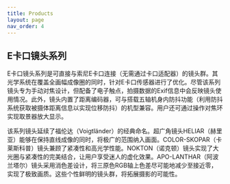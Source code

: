 ```yaml
---
title: Products
layout: page
nav_order: 4
---
```


## E卡口镜头系列

E卡口镜头系列是可直接与索尼E卡口连接（无需通过卡口适配器）的镜头群。其光学系统在覆盖全画幅成像圈的同时，针对E卡口传感器进行了优化。尽管该系列镜头专为手动对焦设计，但配备了电子触点，拍摄数据的Exif信息中会反映镜头使用情况。此外，镜头内置了距离编码器，可与搭载五轴机身内防抖功能（利用防抖系统获取被摄体距离信息以实现位移防抖）的机型兼容。用户还可通过操作对焦环实现取景器放大显示。

该系列镜头延续了福伦达（Voigtländer）的经典命名。超广角镜头HELIAR（赫里亚）能够在保持直线成像的同时，将极广的范围纳入画面。COLOR-SKOPAR（卡莱斯科普）镜头兼顾了紧凑性和高光学性能。NOKTON（诺克顿）镜头实现了大光圈与紧凑性的完美结合，让用户享受迷人的虚化效果。APO-LANTHAR（阿波兰塔尔）镜头采用消色差设计，将三原色RGB轴上色差尽可能地减少至接近零，实现了极致画质。这些个性鲜明的镜头群，将拓展摄影的可能性。
